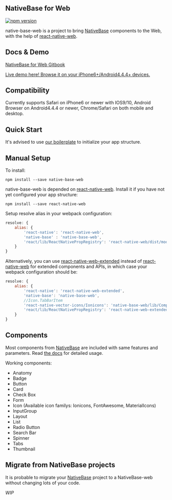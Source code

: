 NativeBase for Web
------------------
[![npm version](https://badge.fury.io/js/native-base-web.svg)](https://badge.fury.io/js/native-base-web)

native-base-web is a project to bring [NativeBase](http://nativebase.io/) components to the Web, with the help of [react-native-web](https://github.com/necolas/react-native-web).

Docs & Demo
--------------------
[NativeBase for Web Gitbook](https://chion82.gitbooks.io/nativebase-for-web/content/)

[Live demo here! Browse it on your iPhone6+/Android4.4.4+ devices.](https://blog.chionlab.moe/native-base-web-example/)

Compatibility
-------------
Currently supports Safari on iPhone6 or newer with IOS9/10, Android Browser on Android4.4.4 or newer, Chrome/Safari on both mobile and desktop.  

Quick Start
-----------
It's advised to use [our boilerplate](https://github.com/Chion82/rnweb-native-base-starter) to initialize your app structure.

Manual Setup
------------
To install:

```
npm install --save native-base-web
```

native-base-web is depended on [react-native-web](https://github.com/necolas/react-native-web). Install it if you have not yet configured your app structure:

```
npm install --save react-native-web
```

Setup resolve alias in your webpack configuration:

```JavaScript
resolve: {
	alias: {
		'react-native': 'react-native-web',
		'native-base' : 'native-base-web',
		'react/lib/ReactNativePropRegistry': 'react-native-web/dist/modules/ReactNativePropRegistry'
	}
}
```

Alternatively, you can use [react-native-web-extended](https://github.com/Chion82/react-native-web-extended) instead of [react-native-web](https://github.com/necolas/react-native-web) for extended components and APIs, in which case your webpack configuration should be:

```JavaScript
resolve: {
	alias: {
		'react-native': 'react-native-web-extended',
		'native-base': 'native-base-web',
		//Icon.TabBarItem
		'react-native-vector-icons/Ionicons': 'native-base-web/lib/Components/Widgets/Icon',
		'react/lib/ReactNativePropRegistry': 'react-native-web-extended/dist/modules/ReactNativePropRegistry'
	}
}
```

Components
----------
Most components from [NativeBase](http://nativebase.io/) are included with same features and parameters. Read [the docs](https://chion82.gitbooks.io/nativebase-for-web/content/) for detailed usage.

Working components:  
* Anatomy  
* Badge  
* Button  
* Card  
* Check Box  
* Form  
* Icon (Available icon familys: Ionicons, FontAwesome, MaterialIcons)  
* InputGroup  
* Layout  
* List  
* Radio Button  
* Search Bar  
* Spinner  
* Tabs  
* Thumbnail  

Migrate from NativeBase projects
--------------------------------
It is probable to migrate your [NativeBase](http://nativebase.io/) project to a NativeBase-web without changing lots of your code.

*WIP*
